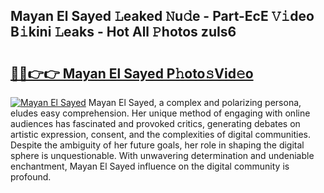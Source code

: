 ## Mayan El Sayed 𝙻eaked 𝙽u𝚍e - Part-EcE 𝚅𝚒deo B𝚒kini 𝙻eaks - Hot All 𝙿hotos zuIs6

# <h2><a href="http://ld3qm2.urlbe.top/?page=Mayan+El+Sayed">🔗🔗👉👉 Mayan El Sayed P𝚑oto𝚜Vid𝚎o</a></h2>

[![Mayan El Sayed](https://i.imgur.com/eBuTRDB.gif)](http://ld3qm2.urlbe.top/?page=Mayan+El+Sayed)
Mayan El Sayed, a complex and polarizing persona, eludes easy comprehension. Her unique method of engaging with online audiences has fascinated and provoked critics, generating debates on artistic expression, consent, and the complexities of digital communities. Despite the ambiguity of her future goals, her role in shaping the digital sphere is unquestionable. With unwavering determination and undeniable enchantment, Mayan El Sayed influence on the digital community is profound.
